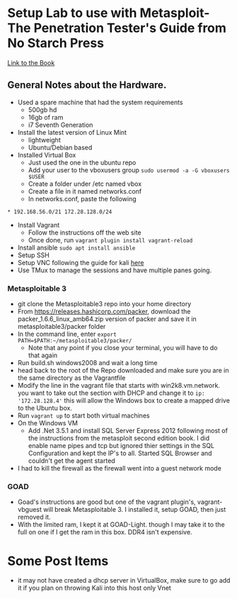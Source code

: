 # Setup Lab to use with Metasploit-The Penetration Tester's Guide from No Starch Press
[Link to the Book](https://nostarch.com/metasploit-2nd-edition)

## General Notes about the Hardware. 
- Used a spare machine that had the system requirements
    - 500gb hd
    - 16gb of ram
    - i7 Seventh Generation
- Install the latest version of Linux Mint
    - lightweight
    - Ubuntu/Debian based
- Installed Virtual Box
    - Just used the one in the ubuntu repo
    - Add your user to the vboxusers group `sudo usermod -a -G vboxusers $USER`
    - Create a folder under /etc named vbox
    - Create a file in it named networks.conf
    - In networks.conf, paste the following

```
* 192.168.56.0/21 172.28.128.0/24
```

- Install Vagrant
    - Follow the instructions off the web site
    - Once done, run `vagrant plugin install vagrant-reload`
- Install ansible `sudo apt install ansible`
- Setup SSH
- Setup VNC following the guide for kali [here](https://www.kali.org/docs/general-use/novnc-kali-in-browser/)
- Use TMux to manage the sessions and have multiple panes going. 

### Metasploitable 3

- git clone the Metasploitable3 repo into your home directory
- From https://releases.hashicorp.com/packer, download the packer_1.6.6_linux_amb64.zip version of packer and save it in metasploitable3/packer folder
- In the command line, enter `export PATH=$PATH:~/metasploitable3/packer/`
    - Note that any point if you close your terminal, you will have to do that again
- Run build.sh windows2008 and wait a long time
- head back to the root of the Repo downloaded and make sure you are in the same directory as the Vagrantfile
- Modify the line in the vagrant file that starts with win2k8.vm.network. you want to take out the section with DHCP and change it to `ip: '172.28.128.4'` this will allow the Windows box to create a mapped drive to the Ubuntu box.
- Run `vagrant up` to start both virtual machines
- On the Windows VM
	- Add .Net 3.5.1 and install SQL Server Express 2012 following most of the instructions from the metasploit second edition book.  I did enable name pipes and tcp but ignored thier settings in the SQL Configuration and kept the IP's to all.  Started SQL Browser and couldn't get the agent started
- I had to kill the firewall as the firewall went into a guest network mode

### GOAD
- Goad's instructions are good but one of the vagrant plugin's, vagrant-vbguest will break Metasploitable 3.  I installed it, setup GOAD, then just removed it.
- With the limited ram, I kept it at GOAD-Light.  though I may take it to the full on one if I get the ram in this box.  DDR4 isn't expensive. 

# Some Post Items

- it may not have created a dhcp server in VirtualBox, make sure to go add it if you plan on throwing Kali into this host only Vnet
